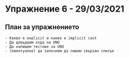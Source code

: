 # Упражнение 6 - 29/03/2021
## План за упражнението
	- Какво е explicit и какво е implicit cast
	- Да довършим кода на UNO
	- Да напишем тестове за UNO
	- (евентуално) да започнем да пишем свързан списък
